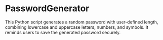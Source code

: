 # PasswordGenerator
This Python script generates a random password with user-defined length, combining lowercase and uppercase letters, numbers, and symbols. It reminds users to save the generated password securely.
